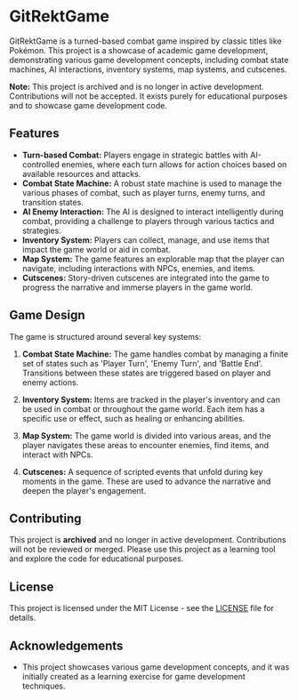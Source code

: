 # GitRektGame

GitRektGame is a turned-based combat game inspired by classic titles like Pokémon. This project is a showcase of academic game development, demonstrating various game development concepts, including combat state machines, AI interactions, inventory systems, map systems, and cutscenes. 

**Note:** This project is archived and is no longer in active development. Contributions will not be accepted. It exists purely for educational purposes and to showcase game development code.

## Features

- **Turn-based Combat:** Players engage in strategic battles with AI-controlled enemies, where each turn allows for action choices based on available resources and attacks.
- **Combat State Machine:** A robust state machine is used to manage the various phases of combat, such as player turns, enemy turns, and transition states.
- **AI Enemy Interaction:** The AI is designed to interact intelligently during combat, providing a challenge to players through various tactics and strategies.
- **Inventory System:** Players can collect, manage, and use items that impact the game world or aid in combat.
- **Map System:** The game features an explorable map that the player can navigate, including interactions with NPCs, enemies, and items.
- **Cutscenes:** Story-driven cutscenes are integrated into the game to progress the narrative and immerse players in the game world.

## Game Design

The game is structured around several key systems:

1. **Combat State Machine:** The game handles combat by managing a finite set of states such as 'Player Turn', 'Enemy Turn', and 'Battle End'. Transitions between these states are triggered based on player and enemy actions.

2. **Inventory System:** Items are tracked in the player's inventory and can be used in combat or throughout the game world. Each item has a specific use or effect, such as healing or enhancing abilities.

3. **Map System:** The game world is divided into various areas, and the player navigates these areas to encounter enemies, find items, and interact with NPCs.

4. **Cutscenes:** A sequence of scripted events that unfold during key moments in the game. These are used to advance the narrative and deepen the player's engagement.

## Contributing

This project is **archived** and no longer in active development. Contributions will not be reviewed or merged. Please use this project as a learning tool and explore the code for educational purposes.

## License

This project is licensed under the MIT License - see the [LICENSE](LICENSE) file for details.

## Acknowledgements

- This project showcases various game development concepts, and it was initially created as a learning exercise for game development techniques.
